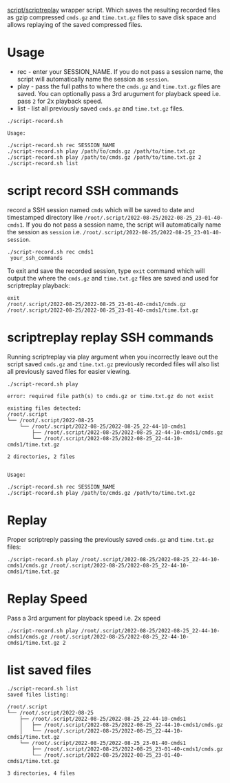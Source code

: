 [script/scriptreplay](https://www.redhat.com/sysadmin/record-terminal-script-scriptreplay) wrapper script. Which saves the resulting recorded files as gzip compressed `cmds.gz` and `time.txt.gz` files to save disk space and allows replaying of the saved compressed files.

# Usage

* rec - enter your SESSION_NAME. If you do not pass a session name, the script will automatically name the session as `session`.
* play - pass the full paths to where the `cmds.gz` and `time.txt.gz` files are saved. You can optionally pass a 3rd arugument for playback speed i.e. pass `2` for 2x playback speed.
* list - list all previously saved `cmds.gz` and `time.txt.gz` files.

```
./script-record.sh

Usage:

./script-record.sh rec SESSION_NAME
./script-record.sh play /path/to/cmds.gz /path/to/time.txt.gz
./script-record.sh play /path/to/cmds.gz /path/to/time.txt.gz 2
./script-record.sh list
```

# script record SSH commands

record a SSH session named `cmds` which will be saved to date and timestamped directory like `/root/.script/2022-08-25/2022-08-25_23-01-40-cmds1`. If you do not pass a session name, the script will automatically name the session as `session` i.e. `/root/.script/2022-08-25/2022-08-25_23-01-40-session`.

```
./script-record.sh rec cmds1
 your_ssh_commands
```
To exit and save the recorded session, type `exit` command which will output the where the `cmds.gz` and `time.txt.gz` files are saved and used for scriptreplay playback:

```
exit
/root/.script/2022-08-25/2022-08-25_23-01-40-cmds1/cmds.gz
/root/.script/2022-08-25/2022-08-25_23-01-40-cmds1/time.txt.gz
```

# scriptreplay replay SSH commands

Running scriptreplay via play argument when you incorrectly leave out the script saved `cmds.gz` and `time.txt.gz` previously recorded files will also list all previously saved files for easier viewing.

```
./script-record.sh play

error: required file path(s) to cmds.gz or time.txt.gz do not exist

existing files detected:
/root/.script
└── /root/.script/2022-08-25
    └── /root/.script/2022-08-25/2022-08-25_22-44-10-cmds1
        ├── /root/.script/2022-08-25/2022-08-25_22-44-10-cmds1/cmds.gz
        └── /root/.script/2022-08-25/2022-08-25_22-44-10-cmds1/time.txt.gz

2 directories, 2 files


Usage:

./script-record.sh rec SESSION_NAME
./script-record.sh play /path/to/cmds.gz /path/to/time.txt.gz
```

# Replay

Proper scriptreply passing the previously saved `cmds.gz` and `time.txt.gz` files:

```
./script-record.sh play /root/.script/2022-08-25/2022-08-25_22-44-10-cmds1/cmds.gz /root/.script/2022-08-25/2022-08-25_22-44-10-cmds1/time.txt.gz
```

# Replay Speed

Pass a 3rd argument for playback speed i.e. 2x speed

```
./script-record.sh play /root/.script/2022-08-25/2022-08-25_22-44-10-cmds1/cmds.gz /root/.script/2022-08-25/2022-08-25_22-44-10-cmds1/time.txt.gz 2
```

# list saved files

```
./script-record.sh list
saved files listing:

/root/.script
└── /root/.script/2022-08-25
    ├── /root/.script/2022-08-25/2022-08-25_22-44-10-cmds1
    │   ├── /root/.script/2022-08-25/2022-08-25_22-44-10-cmds1/cmds.gz
    │   └── /root/.script/2022-08-25/2022-08-25_22-44-10-cmds1/time.txt.gz
    └── /root/.script/2022-08-25/2022-08-25_23-01-40-cmds1
        ├── /root/.script/2022-08-25/2022-08-25_23-01-40-cmds1/cmds.gz
        └── /root/.script/2022-08-25/2022-08-25_23-01-40-cmds1/time.txt.gz

3 directories, 4 files
```